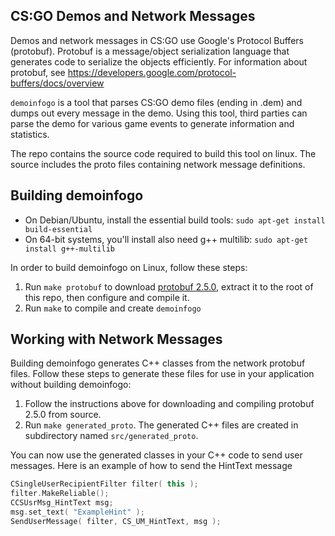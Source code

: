 CS:GO Demos and Network Messages
--------------------------------

Demos and network messages in CS:GO use Google's Protocol Buffers (protobuf). Protobuf is a message/object serialization language that generates code to serialize the objects efficiently. For information about protobuf, see https://developers.google.com/protocol-buffers/docs/overview

`demoinfogo` is a tool that parses CS:GO demo files (ending in .dem) and dumps out every message in the demo. Using this tool, third parties can parse the demo for various game events to generate information and statistics.

The repo contains the source code required to build this tool on linux. The source includes the proto files containing network message definitions.


Building demoinfogo
------------------

- On Debian/Ubuntu, install the essential build tools: `sudo apt-get install build-essential`
- On 64-bit systems, you'll install also need g++ multilib: `sudo apt-get install g++-multilib`

In order to build demoinfogo on Linux, follow these steps:

1. Run `make protobuf` to download [protobuf 2.5.0](https://protobuf.googlecode.com/files/protobuf-2.5.0.tar.gz), extract it to the root of this repo, then configure and compile it.
2. Run `make` to compile and create `demoinfogo`

Working with Network Messages
-----------------------------

Building demoinfogo generates C++ classes from the network protobuf files. Follow these steps to generate these files for use in your application without building demoinfogo:

1. Follow the instructions above for downloading and compiling protobuf 2.5.0 from source.
2. Run `make generated_proto`. The generated C++ files are created in subdirectory named `src/generated_proto`.

You can now use the generated classes in your C++ code to send user messages. Here is an example of how to send the HintText message

```cpp
CSingleUserRecipientFilter filter( this );
filter.MakeReliable();
CCSUsrMsg_HintText msg;
msg.set_text( "ExampleHint" );
SendUserMessage( filter, CS_UM_HintText, msg );
```
